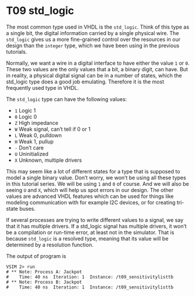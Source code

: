 # T09 std_logic
The most common type used in VHDL is the `std_logic`. Think of this type as a single bit, the digital information carried by a single physical wire. The `std_logic` gives us a more fine-grained control over the resources in our design than the `integer` type, which we have been using in the previous tutorials.

Normally, we want a wire in a digital interface to have either the value `1` or `0`. These two values are the only values that a bit, a binary digit, can have. But in reality, a physical digital signal can be in a number of states, which the std_logic type does a good job emulating. Therefore it is the most frequently used type in VHDL.

The `std_logic` type can have the following values:

- `1`	Logic 1
- `0`	Logic 0
- `Z`	High impedance
- `W`	Weak signal, can’t tell if 0 or 1
- `L`	Weak 0, pulldown
- `H`	Weak 1, pullup
- `-`   Don’t care
- `U`	Uninitialized
- `X`    Unknown, multiple drivers

This may seem like a lot of different states for a type that is supposed to model a single binary value. Don’t worry, we won’t be using all these types in this tutorial series. We will be using `1` and `0` of course. And we will also be seeing `U` and `X`, which will help us spot errors in our design. The other values are advanced VHDL features which can be used for things like modeling communication with for example I2C devices, or for creating tri-state buses.

If several processes are trying to write different values to a signal, we say that it has multiple drivers. If a std_logic signal has multiple drivers, it won’t be a compilation or run-time error, at least not in the simulator. That is because `std_logic` is a resolved type, meaning that its value will be determined by a resolution function.


The output of program is

 ``` 
 VSIM 2> run
 # ** Note: Process A: Jackpot
 #    Time: 40 ns  Iteration: 1  Instance: /t09_sensitivitylisttb
 # ** Note: Process B: Jackpot
 #    Time: 40 ns  Iteration: 1  Instance: /t09_sensitivitylisttb
```
